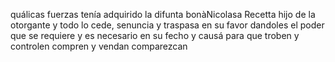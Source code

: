 quálicas fuerzas tenía adquirido la difunta bonàNicolasa Recetta hijo de la otorgante y todo lo cede, senuncia y traspasa en su favor dandoles el poder que se requiere y es necesario en su fecho y causá para que troben y controlen compren y vendan comparezcan